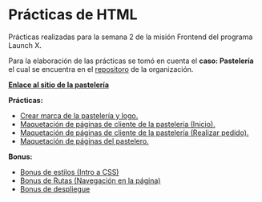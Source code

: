 # Prácticas de HTML

Prácticas realizadas para la semana 2 de la misión Frontend del programa Launch X. 

Para la elaboración de las prácticas se tomó en cuenta el **caso: Pastelería** el cual se encuentra en el [repositoro](https://github.com/LaunchX-InnovaccionVirtual/FrontEnd-Mision/tree/main/02%20-%20HTML/practicas) de la organización.

**[Enlace al sitio de la pastelería](https://selenevillar.github.io/MisionFrontend-HTML/)**

**Prácticas:**
  - [Crear marca de la pastelería y logo.](./assets/img/logo-blanco.png)
  - [Maquetación de páginas de cliente de la pastelería (Inicio).](./index.html)
  - [Maquetación de páginas de cliente de la pastelería (Realizar pedido).](./views/realizar-pedido.html)
  - [Maquetación de páginas del pastelero.](./views/pastelero.html)

**Bonus:**
  - [Bonus de estilos (Intro a CSS)](./styles/style.css)
  - [Bonus de Rutas (Navegación en la página)](./index.html)
  - [Bonus de despliegue](https://selenevillar.github.io/MisionFrontend-HTML/)


 



